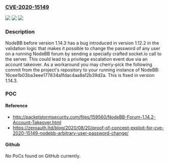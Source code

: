 ### [CVE-2020-15149](https://cve.mitre.org/cgi-bin/cvename.cgi?name=CVE-2020-15149)
![](https://img.shields.io/static/v1?label=Product&message=NodeBB&color=blue)
![](https://img.shields.io/static/v1?label=Version&message=n%2Fa&color=blue)
![](https://img.shields.io/static/v1?label=Vulnerability&message=%7B%22CWE-269%22%3A%22Improper%20Privilege%20Management%22%7D&color=brighgreen)

### Description

NodeBB before version 1.14.3 has a bug introduced in version 1.12.2 in the validation logic that makes it possible to change the password of any user on a running NodeBB forum by sending a specially crafted socket.io call to the server. This could lead to a privilege escalation event due via an account takeover. As a workaround you may cherry-pick the following commit from the project's repository to your running instance of NodeBB: 16cee1b03ba3eee177834a1fdac4aa8a12b39d2a. This is fixed in version 1.14.3.

### POC

#### Reference
- http://packetstormsecurity.com/files/159560/NodeBB-Forum-1.14.2-Account-Takeover.html
- https://zeroauth.ltd/blog/2020/08/20/proof-of-concept-exploit-for-cve-2020-15149-nodebb-arbitrary-user-password-change/

#### Github
No PoCs found on GitHub currently.

